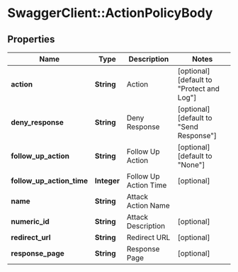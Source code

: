 # SwaggerClient::ActionPolicyBody

## Properties
Name | Type | Description | Notes
------------ | ------------- | ------------- | -------------
**action** | **String** | Action | [optional] [default to &quot;Protect and Log&quot;]
**deny_response** | **String** | Deny Response | [optional] [default to &quot;Send Response&quot;]
**follow_up_action** | **String** | Follow Up Action | [optional] [default to &quot;None&quot;]
**follow_up_action_time** | **Integer** | Follow Up Action Time | [optional] 
**name** | **String** | Attack Action Name | 
**numeric_id** | **String** | Attack Description | [optional] 
**redirect_url** | **String** | Redirect URL | [optional] 
**response_page** | **String** | Response Page | [optional] 


